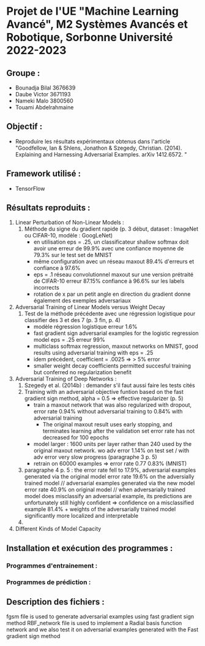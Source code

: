 # Projet de l'UE "Machine Learning Avancé", M2 Systèmes Avancés et Robotique, Sorbonne Université 2022-2023

## Groupe :
- Bounadja Bilal 3676639
- Daube Victor 3671193
- Nameki Malo 3800560
- Touami Abdelrahmaine

## Objectif :

- Reproduire les résultats expérimentaux obtenus dans l'article "Goodfellow, Ian & Shlens, Jonathon & Szegedy, Christian. (2014). Explaining and Harnessing Adversarial Examples. arXiv 1412.6572. "

## Framework utilisé :

- TensorFlow

## Résultats reproduits :

1. Linear Perturbation of Non-Linear Models :
   1. Méthode du signe du gradient rapide (p. 3 début, dataset : ImageNet ou CIFAR-10, modèle : GoogLeNet)
      - en utilisation eps = .25, un classificateur shallow softmax doit avoir une erreur de 99.9% avec une confiance moyenne de 79.3% sur le test set de MNIST
      - même configuration avec un réseau maxout 89.4% d'erreurs et confiance à 97.6%
      - eps = .1 réseau convolutionnel maxout sur une version prétraité de CIFAR-10 erreur 87.15% confiance à 96.6% sur les labels incorrects
      - rotation de x par un petit angle en direction du gradient donne également des exemples adversariaux
2. Adversarial Training of Linear Models versus Weight Decay
   1. Test de la méthode précédente avec une régression logistique pour classifier des 3 et des 7 (p. 3 fin, p. 4)
      - modèle régression logistique erreur 1.6%
      - fast gradient sign adversarial examples for the logistic regression model eps = .25 erreur 99%
      - multiclass softmax regression, maxout networks on MNIST, good results using adversarial training with eps = .25
      - idem précédent, coefficient = .0025 => > 5% error
      - smaller weight decay coefficients permitted succesful training but conferred no regularization benefit
3. Adversarial Training of Deep Networks :
   1. Szegedy et al. (2014b) : demander s'il faut aussi faire les tests cités
   2. Training with an adversarial objective funtion based on the fast gradient sign method, alpha = 0.5 => effective regularizer (p. 5)
      - train a maxout network that was also regularized with dropout, error rate 0.94% without adversarial training to 0.84% with adversarial training
        - The original maxout result uses early stopping, and terminates learning after the validation set error rate has not decreased for 100 epochs
      - model larger : 1600 units per layer rather than 240 used by the original maxout network. wo adv error 1.14% on test set / with adv error very slow progress (paragraphe 3 p. 5)
      - retrain on 60000 examples => error rate 0.77 0.83% (MNIST)
   3. paragraphe 4 p. 5 : the error rate fell to 17.9%, adversarial examples generated via the original model error rate 19.6% on the adversially trained model // adversarial examples generated via the new model error rate 40.9% on original model // when adversarially trained model does misclassify an adversarial example, its predictions are unfortunately still highly confident => confidence on a misclassified example 81.4% + weights of the adversarially trained model significantly more localized and interpretable
   4. 
4. Different Kinds of Model Capacity

## Installation et exécution des programmes :

### Programmes d'entrainement :

### Programmes de prédiction :

## Description des fichiers :
fgsm file is used to generate adversarial examples using fast gradient sign method
RBF_network file is used to implement a Radial basis function network and we also test it on adversarial examples generated with the Fast gradient sign method
